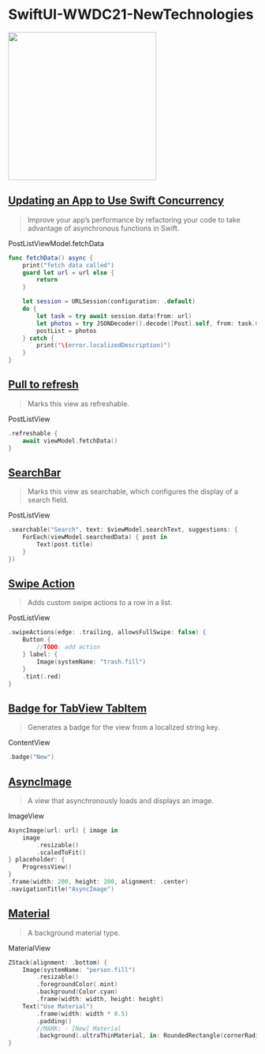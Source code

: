 # SwiftUI-WWDC21-NewTechnologies
<img src="https://user-images.githubusercontent.com/62702170/121763124-7b49a180-cb74-11eb-950b-88cbccca355a.gif" width="300">

## [Updating an App to Use Swift Concurrency](https://developer.apple.com/documentation/swift/swift_standard_library/concurrency/updating_an_app_to_use_swift_concurrency)

> Improve your app’s performance by refactoring your code to take advantage of asynchronous functions in Swift.

PostListViewModel.fetchData
``` swift
func fetchData() async {
    print("fetch data called")
    guard let url = url else {
        return
    }

    let session = URLSession(configuration: .default)
    do {
        let task = try await session.data(from: url)
        let photos = try JSONDecoder().decode([Post].self, from: task.0)
        postList = photos
    } catch {
        print("\(error.localizedDescription)")
    }
}
```

## [Pull to refresh](https://developer.apple.com/documentation/SwiftUI/View/refreshable(action:))

> Marks this view as refreshable.

PostListView
``` swift
.refreshable {
    await viewModel.fetchData()
}
```

## [SearchBar](https://developer.apple.com/documentation/SwiftUI/View/searchable(_:text:placement:)-1r1py)

> Marks this view as searchable, which configures the display of a search field.

PostListView
```swift
.searchable("Search", text: $viewModel.searchText, suggestions: {
    ForEach(viewModel.searchedData) { post in
        Text(post.title)
    }
})
```

## [Swipe Action](https://developer.apple.com/documentation/SwiftUI/View/swipeActions(edge:allowsFullSwipe:content:))

> Adds custom swipe actions to a row in a list.

PostListView
``` swift
.swipeActions(edge: .trailing, allowsFullSwipe: false) {
    Button {
        //TODO: add action
    } label: {
        Image(systemName: "trash.fill")
    }
    .tint(.red)
}
```

## [Badge for TabView TabItem](https://developer.apple.com/documentation/SwiftUI/View/badge(_:)-84e43)

> Generates a badge for the view from a localized string key.

ContentView
``` swift
.badge("New")
```

## [AsyncImage](https://developer.apple.com/documentation/SwiftUI/AsyncImage)

> A view that asynchronously loads and displays an image.

ImageView
``` swift
AsyncImage(url: url) { image in
    image
        .resizable()
        .scaledToFit()
} placeholder: {
    ProgressView()
}
.frame(width: 200, height: 200, alignment: .center)
.navigationTitle("AsyncImage")
```

## [Material](https://developer.apple.com/documentation/SwiftUI/Material)

> A background material type.

MaterialView
``` swift
ZStack(alignment: .bottom) {
    Image(systemName: "person.fill")
        .resizable()
        .foregroundColor(.mint)
        .background(Color.cyan)
        .frame(width: width, height: height)
    Text("Use Material")
        .frame(width: width * 0.5)
        .padding()
        //MARK: - [New] Material
        .background(.ultraThinMaterial, in: RoundedRectangle(cornerRadius: 8))
}
```

